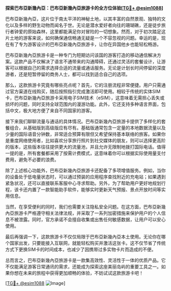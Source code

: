 **探索巴布亞新幾內亞：巴布亞新幾內亞旅游卡的全方位体验[[TG💪+ @esim1088](https://t.me/s/esim1088)]**

巴布亞新幾內亞，这片位于南太平洋的神秘土地，以其丰富的自然景观、独特的文化以及多样的野生动物而闻名于世。无论是潜水爱好者向往的珊瑚礁，还是徒步旅行者钟爱的原始森林，这里都能满足你对冒险的一切想象。然而，对于初次踏足这片土地的游客来说，如何确保通信畅通无疑是一个不容忽视的问题。幸运的是，现在有了专为游客设计的巴布亞新幾內亞旅游卡，让你在异国他乡也能轻松畅游。

巴布亞新幾內亞旅游卡是一种专门为短期访问该国的游客打造的移动通信解决方案。这款产品不仅解决了语言不通带来的沟通障碍，还通过灵活的套餐设计，让游客可以根据自己的需求选择合适的流量或通话服务。无论是计划长时间停留的深度游者，还是短暂停留的商务人士，都可以找到适合自己的选项。

那么，这款旅游卡究竟有哪些亮点呢？首先，它的注册流程非常便捷。用户只需通过官方渠道在线购买，随后按照指引完成激活即可使用。相较于传统的实体SIM卡，巴布亞新幾內亞旅游卡采用电子SIM技术（eSIM），这意味着无需担心丢失或损坏的问题，同时支持全球范围内的漫游功能。此外，它还支持多种语言界面，包括中文，极大地方便了来自不同国家的游客。

接下来我们聊聊流量与通话的具体情况。巴布亞新幾內亞旅游卡提供了多样化的套餐组合，从基础版到高级版应有尽有。基础版通常包含一定量的本地数据流量以及少量的国际语音分钟数，非常适合预算有限但又希望保持基本联络的旅客。如果你是重度网络使用者，比如喜欢分享旅行照片到社交媒体的朋友，则可以选择更高阶的版本，这些版本往往提供更大的流量池，并且允许无限制地拨打国际电话。值得一提的是，所有套餐都采用了按需计费模式，这意味着你可以根据实际使用量支付费用，避免不必要的浪费。

除了上述核心功能外，巴布亞新幾內亞旅游卡还配备了多项增值服务。例如，当你的设备处于低电量状态时，可以通过预装的应用程序查找附近的充电站；如果遇到紧急状况，还可以直接联系客服中心寻求帮助。另外，为了帮助用户更好地规划行程，该卡还内置了一款智能助手软件，能够实时更新天气预报、景点开放时间等实用信息。

当然，在享受便利的同时，我们也需要关注隐私安全问题。在这方面，巴布亞新幾內亞旅游卡严格遵守相关法律法规，并采取了一系列加密措施来保护用户的个人信息不被泄露。同时，官方承诺不会擅自收集或出售任何敏感数据，让用户可以安心使用。

最后再强调一下，这款旅游卡不仅仅局限于巴布亞新幾內亞本土使用。无论你在哪个国家出发，只要能接入互联网，就能轻松购买并激活这张卡。这不仅节省了传统方式下更换SIM卡的时间成本，也减少了因携带过多实物卡片而造成的不便。

总而言之，巴布亞新幾內亞旅游卡是一款集高效性、灵活性于一体的优质产品。它不仅能满足游客日常通讯的需求，还能成为探索这座美丽岛屿的重要工具之一。如果你想在未来的旅程中获得更加顺畅的体验，不妨试试这款旅游卡吧！

[[TG💪+ @esim1088](https://t.me/s/esim1088) ![Image](https://i.postimg.cc/4NQfJmqS/Snipaste-2025-05-13-00-14-12.png)]